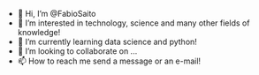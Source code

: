- 👋 Hi, I’m @FabioSaito
- 👀 I’m interested in technology, science and many other fields of knowledge!
- 🌱 I’m currently learning data science and python!
- 💞️ I’m looking to collaborate on ...
- 📫 How to reach me send a message or an e-mail!

<!---
FabioSaito/FabioSaito is a ✨ special ✨ repository because its `README.md` (this file) appears on your GitHub profile.
You can click the Preview link to take a look at your changes.
--->

